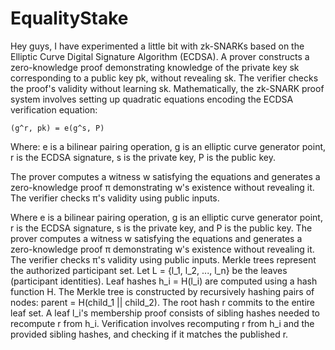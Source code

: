# EqualityStake
Hey guys, I have experimented a little bit with zk-SNARKs based on the Elliptic Curve Digital Signature Algorithm (ECDSA). 
A prover constructs a zero-knowledge proof demonstrating knowledge of the private key sk corresponding to a public key pk, without revealing sk. The verifier checks the proof's validity without learning sk.
Mathematically, the zk-SNARK proof system involves setting up quadratic equations encoding the ECDSA verification equation:
```plaintext
(g^r, pk) = e(g^s, P)
```
Where:
e is a bilinear pairing operation,
g is an elliptic curve generator point,
r is the ECDSA signature,
s is the private key,
P is the public key.

The prover computes a witness w satisfying the equations and generates a zero-knowledge proof π demonstrating w's existence without revealing it. The verifier checks π's validity using public inputs.


Where e is a bilinear pairing operation, g is an elliptic curve generator point, r is the ECDSA signature, s is the private key, and P is the public key.
The prover computes a witness w satisfying the equations and generates a zero-knowledge proof π demonstrating w's existence without revealing it. The verifier checks π's validity using public inputs.
Merkle trees represent the authorized participant set. Let L = {l_1, l_2, ..., l_n} be the leaves (participant identities). Leaf hashes h_i = H(l_i) are computed using a hash function H. The Merkle tree is constructed by recursively hashing pairs of nodes: parent = H(child_1 || child_2). The root hash r commits to the entire leaf set.
A leaf l_i's membership proof consists of sibling hashes needed to recompute r from h_i. Verification involves recomputing r from h_i and the provided sibling hashes, and checking if it matches the published r.
